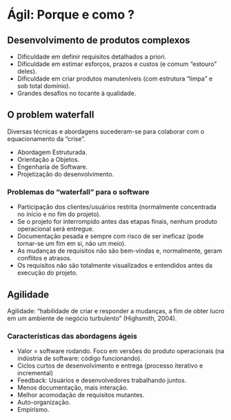 # Ágil: Porque e como ?

## Desenvolvimento de produtos complexos

- Dificuldade em definir requisitos detalhados a priori.
- Dificuldade em estimar esforços, prazos e custos (e comum “estouro” deles).
- Dificuldade em criar produtos manuteníveis (com estrutura “limpa” e sob total domínio).
- Grandes desafios no tocante à qualidade.

## O problem waterfall

Diversas técnicas e abordagens sucederam-se para colaborar com o equacionamento da “crise”.

- Abordagem Estruturada.
- Orientação a Objetos.
- Engenharia de Software.
- Projetização do desenvolvimento.

### Problemas do “waterfall” para o software

- Participação dos clientes/usuários restrita (normalmente concentrada no início e no fim do projeto).
- Se o projeto for interrompido antes das etapas finais, nenhum produto operacional será entregue.
- Documentação pesada e sempre com risco de ser ineficaz (pode tornar-se um fim em si, não um meio).
- As mudanças de requisitos não são bem-vindas e, normalmente, geram conflitos e atrasos.
- Os requisitos não são totalmente visualizados e entendidos antes da execução do projeto.

## Agilidade

 Agilidade: “habilidade de criar e responder a mudanças, a fim de obter lucro em um ambiente de negócio turbulento” (Highsmith, 2004).

### Características das abordagens ágeis

- Valor = software rodando. Foco em versões do produto operacionais (na indústria de software: código funcionando).
- Ciclos curtos de desenvolvimento e entrega (processo iterativo e incremental)
- Feedback: Usuários e desenvolvedores trabalhando juntos.
- Menos documentação, mais interação.
- Melhor acomodação de requisitos mutantes.
- Auto-organização.
- Empirismo.
